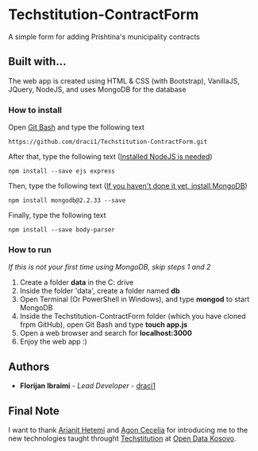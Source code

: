 # Techstitution-ContractForm

A simple form for adding Prishtina's municipality contracts

## Built with...

The web app is created using HTML & CSS (with Bootstrap), VanillaJS, JQuery, NodeJS, and uses MongoDB for the database 

### How to install

Open [Git Bash](https://git-scm.com/downloads) and type the following text

```
https://github.com/draci1/Techstitution-ContractForm.git
```
After that, type the following text ([Installed NodeJS is needed](https://nodejs.org/en/download/))

```
npm install --save ejs express
```

Then, type the following text ([If you haven't done it yet, install MongoDB](https://docs.mongodb.com/manual/administration/install-community/)) 

```
npm install mongodb@2.2.33 --save
```
Finally, type the following text

```
npm install --save body-parser
```
### How to run

*If this is not your first time using MongoDB, skip steps 1 and 2*
  1. Create a folder **data** in the C: drive
  2. Inside the folder 'data', create a folder named **db**
  3. Open Terminal (Or PowerShell in Windows), and type **mongod** to start MongoDB
  4. Inside the Techstitution-ContractForm folder (which you have cloned frpm GitHub), open Git Bash and type **touch app.js**
  5. Open a web browser and search for **localhost:3000**
  6. Enjoy the web app :) 

## Authors

* **Florijan Ibraimi** - *Lead Developer* - [draci1](https://github.com/draci1)

## Final Note

I want to thank [Arianit Hetemi](https://github.com/arianithetemi) and [Agon Cecelia](https://github.com/agoncecelia) for introducing me to the new technologies taught throught [Techstitution](http://techstitution.org/) at [Open Data Kosovo](http://opendatakosovo.org/). 

